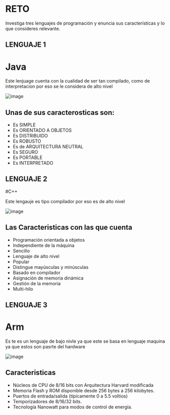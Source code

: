 # RETO
Investiga tres lenguajes de programación y enuncia sus características y lo que consideres relevante.

## LENGUAJE 1

# Java

Este lenjuage cuenta con la cualidad de ser tan compilado, como de interpretacion por eso se le considera de alto nivel 

![image](https://user-images.githubusercontent.com/99523872/162493811-21e9a6e6-4652-4663-ad9e-8cc5da39dd45.png)


## Unas de sus caracterosticas son:

* Es SIMPLE
* Es ORIENTADO A OBJETOS
* Es DISTRIBUIDO
* Es ROBUSTO
* Es de ARQUITECTURA NEUTRAL
* Es SEGURO
* Es PORTABLE
* Es INTERPRETADO


## LENGUAJE 2 

#C++

Este lengauje es tipo compilador por eso es de alto nivel 

![image](https://user-images.githubusercontent.com/99523872/162495296-0e513cab-1758-49b9-a499-c54d08781915.png)

## Las Caracteristicas con las que cuenta 

* Programación orientada a objetos
* Independiente de la máquina
* Sencillo
* Lenguaje de alto nivel
* Popular
* Distingue mayúsculas y minúsculas
* Basado en compilador
* Asignación de memoria dinámica
* Gestión de la memoria
* Multi-hilo

## LENGUAJE 3

# Arm

Es te es un lenguaje de bajo nivle ya que este se basa en lenguaje maquina ya que estos son pasrte del hardware

![image](https://user-images.githubusercontent.com/99523872/162496858-4efa3c26-8224-465e-9597-1f960796b10a.png)

## Caracteristicas

* Núcleos de CPU de 8/16 bits con Arquitectura Harvard modificada
* Memoria Flash y ROM disponible desde 256 bytes a 256 kilobytes.
* Puertos de entrada/salida (típicamente 0 a 5.5 voltios)
* Temporizadores de 8/16/32 bits.
* Tecnología Nanowatt para modos de control de energía.
